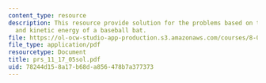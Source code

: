 ```yaml
---
content_type: resource
description: This resource provide solution for the problems based on the momentum
  and kinetic energy of a baseball bat.
file: https://ol-ocw-studio-app-production.s3.amazonaws.com/courses/8-01l-physics-i-classical-mechanics-fall-2005/78244d158a17b68da856478b7a377373_prs_11_17_05sol.pdf
file_type: application/pdf
resourcetype: Document
title: prs_11_17_05sol.pdf
uid: 78244d15-8a17-b68d-a856-478b7a377373
---
```

